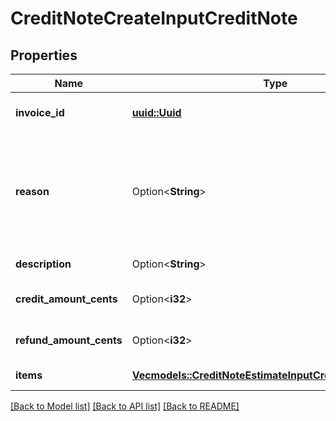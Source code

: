 # CreditNoteCreateInputCreditNote

## Properties

Name | Type | Description | Notes
------------ | ------------- | ------------- | -------------
**invoice_id** | [**uuid::Uuid**](uuid::Uuid.md) | The invoice unique identifier, created by Lago. | 
**reason** | Option<**String**> | The reason of the credit note creation. Possible values are `duplicated_charge`, `product_unsatisfactory`, `order_change`, `order_cancellation`, `fraudulent_charge` or `other`. | [optional]
**description** | Option<**String**> | The description of the credit note. | [optional]
**credit_amount_cents** | Option<**i32**> | The total amount to be credited on the customer balance. | [optional]
**refund_amount_cents** | Option<**i32**> | The total amount to be refunded to the customer. | [optional]
**items** | [**Vec<models::CreditNoteEstimateInputCreditNoteItemsInner>**](CreditNoteEstimateInput_credit_note_items_inner.md) | The list of credit note's items. | 

[[Back to Model list]](../README.md#documentation-for-models) [[Back to API list]](../README.md#documentation-for-api-endpoints) [[Back to README]](../README.md)


